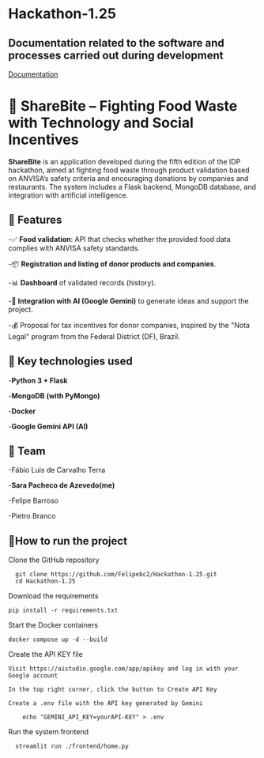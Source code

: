 # Hackathon-1.25
## Documentation related to the software and processes carried out during development
<p><a href="https://docs.google.com/document/d/13Mq4_E7nHVVTti5fNme2gb14C4IDbfMn1a73ul8kFL0/edit?tab=t.0#heading=h.rgn9e3azl2ay">Documentation</a></p>

# 🥗 ShareBite – Fighting Food Waste with Technology and Social Incentives

**ShareBite**  is an application developed during the fifth edition of the IDP hackathon, aimed at fighting food waste through product validation based on ANVISA’s safety criteria and encouraging donations by companies and restaurants. The system includes a Flask backend, MongoDB database, and integration with artificial intelligence.

## 🚀 Features
  -✅ **Food validation**: API that checks whether the provided food data complies with ANVISA safety standards.

  -📦 **Registration and listing of donor products and companies**.

  -📊 **Dashboard** of validated records (history).

  -🤖 **Integration with AI (Google Gemini)** to generate ideas and support the project.

  -💰 Proposal for tax incentives for donor companies, inspired by the "Nota Legal" program from the Federal District (DF), Brazil.

## 📁 Key technologies used
  -**Python 3 + Flask**

  -**MongoDB (with PyMongo)**

  -**Docker**

  -**Google Gemini API (AI)**

## 👥 Team
  -Fábio Luis de Carvalho Terra

  -**Sara Pacheco de Azevedo(me)**

  -Felipe Barroso

  -Pietro Branco

## 🔧How to run the project
  
  Clone the GitHub repository
  
  ```
    git clone https://github.com/Felipebc2/Hackathon-1.25.git
    cd Hackathon-1.25
  ```
    
  Download the requirements

  ```
  pip install -r requirements.txt
  ``` 

  Start the Docker containers

  ```
  docker compose up -d --build
  ```
  
  Create the API KEY file

    Visit https://aistudio.google.com/app/apikey and log in with your Google account

    In the top right corner, click the button to Create API Key

    Create a .env file with the API key generated by Gemini

  ```
      echo "GEMINI_API_KEY=yourAPI-KEY" > .env
  ```
  
  Run the system frontend

```
  streamlit run ./frontend/home.py
```
  
